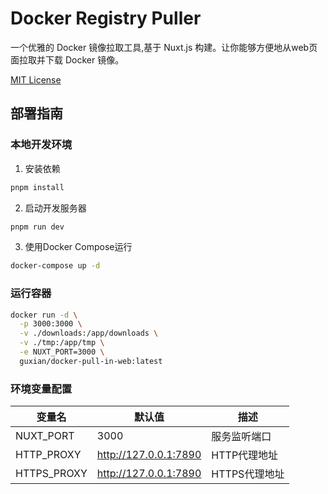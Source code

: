# Docker Registry Puller

一个优雅的 Docker 镜像拉取工具,基于 Nuxt.js 构建。让你能够方便地从web页面拉取并下载 Docker 镜像。





[MIT License](LICENSE)

## 部署指南

### 本地开发环境

1. 安装依赖
```bash
pnpm install
```

2. 启动开发服务器
```bash
pnpm run dev
```

3. 使用Docker Compose运行
```bash
docker-compose up -d
```

### 运行容器
```bash
docker run -d \
  -p 3000:3000 \
  -v ./downloads:/app/downloads \
  -v ./tmp:/app/tmp \
  -e NUXT_PORT=3000 \
  guxian/docker-pull-in-web:latest
```

### 环境变量配置

| 变量名      | 默认值                | 描述          |
| ----------- | --------------------- | ------------- |
| NUXT_PORT   | 3000                  | 服务监听端口  |
| HTTP_PROXY  | http://127.0.0.1:7890 | HTTP代理地址  |
| HTTPS_PROXY | http://127.0.0.1:7890 | HTTPS代理地址 |
